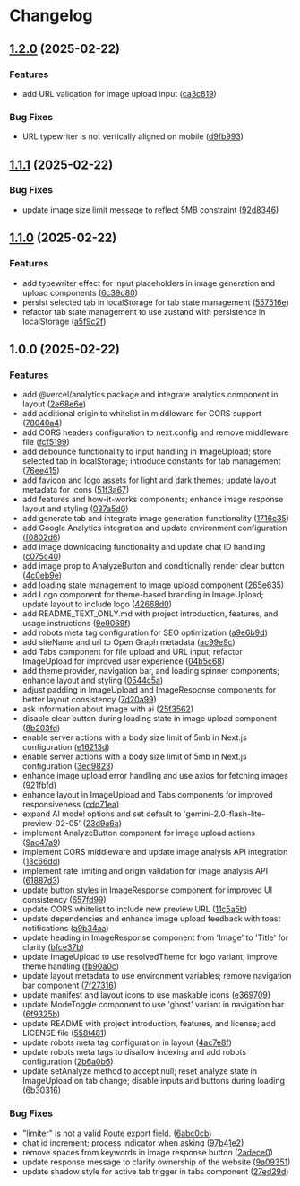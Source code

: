 # Changelog

## [1.2.0](https://github.com/fachryafrz/visionalyze/compare/v1.1.1...v1.2.0) (2025-02-22)


### Features

* add URL validation for image upload input ([ca3c819](https://github.com/fachryafrz/visionalyze/commit/ca3c819840dc210874842e369b80d3bd59dfd6ef))


### Bug Fixes

* URL typewriter is not vertically aligned on mobile ([d9fb993](https://github.com/fachryafrz/visionalyze/commit/d9fb993a14435920548338acaf0d507448d9719b))

## [1.1.1](https://github.com/fachryafrz/visionalyze/compare/v1.1.0...v1.1.1) (2025-02-22)


### Bug Fixes

* update image size limit message to reflect 5MB constraint ([92d8346](https://github.com/fachryafrz/visionalyze/commit/92d83467ae34aa39e6d06423d7480a65173c78c3))

## [1.1.0](https://github.com/fachryafrz/visionalyze/compare/v1.0.0...v1.1.0) (2025-02-22)


### Features

* add typewriter effect for input placeholders in image generation and upload components ([6c39d80](https://github.com/fachryafrz/visionalyze/commit/6c39d808eee2d1815f24b88c52ea3e5cd8fec633))
* persist selected tab in localStorage for tab state management ([557516e](https://github.com/fachryafrz/visionalyze/commit/557516e2d3cc75c00d6f5937a59ea5d33ede5d81))
* refactor tab state management to use zustand with persistence in localStorage ([a5f9c2f](https://github.com/fachryafrz/visionalyze/commit/a5f9c2f445229364f2003df106c69d7a51dfc1fa))

## 1.0.0 (2025-02-22)


### Features

* add @vercel/analytics package and integrate analytics component in layout ([2e68e6e](https://github.com/fachryafrz/visionalyze/commit/2e68e6eddf03f2882a70859035983622852d2f0e))
* add additional origin to whitelist in middleware for CORS support ([78040a4](https://github.com/fachryafrz/visionalyze/commit/78040a427dc2c72954d5900e59d3c6a6011a244e))
* add CORS headers configuration to next.config and remove middleware file ([fcf5199](https://github.com/fachryafrz/visionalyze/commit/fcf5199e3338d66b9479281d4d6e5cd666ab570a))
* add debounce functionality to input handling in ImageUpload; store selected tab in localStorage; introduce constants for tab management ([76ee415](https://github.com/fachryafrz/visionalyze/commit/76ee415307ed093e6d0d86e29fc923aea2e6c4de))
* add favicon and logo assets for light and dark themes; update layout metadata for icons ([51f3a67](https://github.com/fachryafrz/visionalyze/commit/51f3a67a979b1257c737fd5d8986c0c3bc98c0f6))
* add features and how-it-works components; enhance image response layout and styling ([037a5d0](https://github.com/fachryafrz/visionalyze/commit/037a5d0301ddc51cf81b2eb815b123c1b2624654))
* add generate tab and integrate image generation functionality ([1716c35](https://github.com/fachryafrz/visionalyze/commit/1716c355419617b5ab31fbba91310dc20371a99f))
* add Google Analytics integration and update environment configuration ([f0802d6](https://github.com/fachryafrz/visionalyze/commit/f0802d69309c86fa5446a23598184b6b9a32dba7))
* add image downloading functionality and update chat ID handling ([c075c40](https://github.com/fachryafrz/visionalyze/commit/c075c40a0399eef04c202888aa3639e5583a34f3))
* add image prop to AnalyzeButton and conditionally render clear button ([4c0eb9e](https://github.com/fachryafrz/visionalyze/commit/4c0eb9e37dbb095c6d13ff1e740b5603d1c3ce11))
* add loading state management to image upload component ([265e635](https://github.com/fachryafrz/visionalyze/commit/265e635fcbb500cd3f4e4f5b69b63528e7f7a26b))
* add Logo component for theme-based branding in ImageUpload; update layout to include logo ([42668d0](https://github.com/fachryafrz/visionalyze/commit/42668d02582f6342b5b1ee11267b377bd96ec94c))
* add README_TEXT_ONLY.md with project introduction, features, and usage instructions ([9e9069f](https://github.com/fachryafrz/visionalyze/commit/9e9069f9ee08f631769504d4e3ae9867911a1e38))
* add robots meta tag configuration for SEO optimization ([a9e6b9d](https://github.com/fachryafrz/visionalyze/commit/a9e6b9d8159ac26164c77af0c2af567adb5ae3f4))
* add siteName and url to Open Graph metadata ([ac99e9c](https://github.com/fachryafrz/visionalyze/commit/ac99e9cf2fcfd24aee96e54f546379a22d1d9633))
* add Tabs component for file upload and URL input; refactor ImageUpload for improved user experience ([04b5c68](https://github.com/fachryafrz/visionalyze/commit/04b5c686a4a167c1c7a150eb6d8b68d1ef01fdbf))
* add theme provider, navigation bar, and loading spinner components; enhance layout and styling ([0544c5a](https://github.com/fachryafrz/visionalyze/commit/0544c5a2c1d341c91f8c295d3c101030c169f8e9))
* adjust padding in ImageUpload and ImageResponse components for better layout consistency ([7d20a99](https://github.com/fachryafrz/visionalyze/commit/7d20a993048fa2794059ecbdf5dc96f91632ecca))
* ask information about image with ai ([25f3562](https://github.com/fachryafrz/visionalyze/commit/25f3562d27445be442941b782a4349e16265c55c))
* disable clear button during loading state in image upload component ([8b203fd](https://github.com/fachryafrz/visionalyze/commit/8b203fd0da5245b6a70569c94af468a60d87ed12))
* enable server actions with a body size limit of 5mb in Next.js configuration ([e16213d](https://github.com/fachryafrz/visionalyze/commit/e16213d0967f7f299cf648c7be10630ca411ea8b))
* enable server actions with a body size limit of 5mb in Next.js configuration ([3ed9823](https://github.com/fachryafrz/visionalyze/commit/3ed9823f9706b71c7f58aa8cbc8a2e5dafa59ec4))
* enhance image upload error handling and use axios for fetching images ([921fbfd](https://github.com/fachryafrz/visionalyze/commit/921fbfdb388828eba26bf4217b4733ce00cfe968))
* enhance layout in ImageUpload and Tabs components for improved responsiveness ([cdd71ea](https://github.com/fachryafrz/visionalyze/commit/cdd71ea593d34a70e0ef3c7397e11b7296a4aeae))
* expand AI model options and set default to 'gemini-2.0-flash-lite-preview-02-05' ([23d9a6a](https://github.com/fachryafrz/visionalyze/commit/23d9a6a4a2d5a5722c1490f7b4e4ea4a0203487b))
* implement AnalyzeButton component for image upload actions ([9ac47a9](https://github.com/fachryafrz/visionalyze/commit/9ac47a930803aa1006a8b97ca0af8ed4089eb694))
* implement CORS middleware and update image analysis API integration ([13c66dd](https://github.com/fachryafrz/visionalyze/commit/13c66dd6fa6efbac3c12e48cff9e9f1d8fdc37cf))
* implement rate limiting and origin validation for image analysis API ([61887d3](https://github.com/fachryafrz/visionalyze/commit/61887d3dc45d1ddd1095b48321963f135281e94f))
* update button styles in ImageResponse component for improved UI consistency ([657fd99](https://github.com/fachryafrz/visionalyze/commit/657fd99969396589c4ecbfc137df33f103cd844f))
* update CORS whitelist to include new preview URL ([11c5a5b](https://github.com/fachryafrz/visionalyze/commit/11c5a5b6c6b472c7c9439224e59f9ee70fa22913))
* update dependencies and enhance image upload feedback with toast notifications ([a9b34aa](https://github.com/fachryafrz/visionalyze/commit/a9b34aa88ac33aefaefa30450d540a2f58a18e7e))
* update heading in ImageResponse component from 'Image' to 'Title' for clarity ([bfce37b](https://github.com/fachryafrz/visionalyze/commit/bfce37b72b774f3a16e29660817944f3c1173738))
* update ImageUpload to use resolvedTheme for logo variant; improve theme handling ([fb90a0c](https://github.com/fachryafrz/visionalyze/commit/fb90a0ccf8e504258cf46e2e78f11a3def27589f))
* update layout metadata to use environment variables; remove navigation bar component ([7f27316](https://github.com/fachryafrz/visionalyze/commit/7f2731621a60f1108746d025acd013f6609246bf))
* update manifest and layout icons to use maskable icons ([e369709](https://github.com/fachryafrz/visionalyze/commit/e369709a55537bd470fd9bb92314f8aefe25fc68))
* update ModeToggle component to use 'ghost' variant in navigation bar ([6f9325b](https://github.com/fachryafrz/visionalyze/commit/6f9325b5fb222e3c2fec220cf971eb7f13bf755c))
* update README with project introduction, features, and license; add LICENSE file ([558f481](https://github.com/fachryafrz/visionalyze/commit/558f481f15cd4e81a2c300c05d98b9f29bd80e97))
* update robots meta tag configuration in layout ([4ac7e8f](https://github.com/fachryafrz/visionalyze/commit/4ac7e8f654b096871a5b853b6b165eb53c2a264a))
* update robots meta tags to disallow indexing and add robots configuration ([2b6a0b6](https://github.com/fachryafrz/visionalyze/commit/2b6a0b6b318ffe2b68c67f42dbd8079a298f6a94))
* update setAnalyze method to accept null; reset analyze state in ImageUpload on tab change; disable inputs and buttons during loading ([6b30316](https://github.com/fachryafrz/visionalyze/commit/6b3031647be6a8dadfe2ef201edb9b8de897e595))


### Bug Fixes

* "limiter" is not a valid Route export field. ([6abc0cb](https://github.com/fachryafrz/visionalyze/commit/6abc0cb91c6b514566908b6816f08def32388e93))
* chat id increment; process indicator when asking ([97b41e2](https://github.com/fachryafrz/visionalyze/commit/97b41e23178adbf7459eea6bf6370fa9e5179a10))
* remove spaces from keywords in image response button ([2adece0](https://github.com/fachryafrz/visionalyze/commit/2adece04283c1cb43e7db7cfffdf53c7b6e3dbf9))
* update response message to clarify ownership of the website ([9a09351](https://github.com/fachryafrz/visionalyze/commit/9a09351cfcb70a0a625d64f676bfd85b84424c33))
* update shadow style for active tab trigger in tabs component ([27ed29d](https://github.com/fachryafrz/visionalyze/commit/27ed29def2fa089ad1dfc55f6a71608ecc3c2e12))
